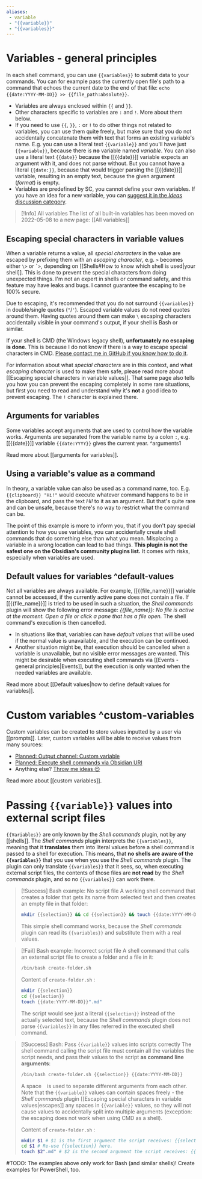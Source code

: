 ```yaml
---
aliases:
 - variable
 - "{{variable}}"
 - "{{variables}}"
---
```

# Variables - general principles
In each shell command, you can use `{{variables}}` to submit data to your commands. You can for example pass the currently open file's path to a command that echoes the current date to the end of that file: `echo {{date:YYYY-MM-DD}} >> {{file_path:absolute}}`.

- Variables are always enclosed within `{{` and `}}`.
- Other characters specific to variables are `:` and `!`. More about them below.
- If you need to use `{{`, `}}`, `:` or `!` to do other things not related to variables, you can use them quite freely, but make sure that you do not accidentally concatenate them with text that forms an existing variable's name. E.g. you can use a literal text `{{variable}}` and you'll have just `{{variable}}`, because there is **no** variable named *variable*. You can also use a literal text `{{date}}` because the [[{{date}}]] variable expects an argument with it, and does not parse without. But you cannot have a literal `{{date:}}`, because that would trigger parsing the [[{{date}}]] variable, resulting in an empty text, because the given argument (*format*) is empty.
- Variables are predefined by SC, you cannot define your own variables. If you have an idea for a new variable, you can [suggest it in the *Ideas* discussion category](https://github.com/Taitava/obsidian-shellcommands/discussions/categories/ideas).

> [!Info] All variables
> The list of all built-in variables has been moved on 2022-05-08 to a new page: [[All variables]]


## Escaping special characters in variable values

When a variable returns a value, all *special characters* in the value are escaped by prefixing them with an *escaping character*, e.g. `>` becomes either `\>` or `` `> ``, depending on [[Shells#How to know which shell is used|your shell]]. This is done to prevent the special characters from doing unexpected things. I'm not an expert in shells or command safety, and this feature may have leaks and bugs. I cannot guarantee the escaping to be 100% secure.

Due to escaping, it's recommended that you do not surround `{{variables}}` in double/single quotes (`"`/`'`). Escaped variable values do not need quotes around them. Having quotes around them can make `\` escaping characters accidentally visible in your command's output, if your shell is Bash or similar.

If your shell is CMD (the Windows legacy shell), **unfortunately no escaping is done**. This is because I do not know if there is a way to escape special characters in CMD. [Please contact me in GitHub if you know how to do it](https://github.com/Taitava/obsidian-shellcommands/discussions/106).

For information about what *special characters* are in this context, and what *escaping character* is used to make them safe, please read more about [[Escaping special characters in variable values]]. That same page also tells you how you can prevent the escaping completely in some rare situations, but first you need to read and understand why it's **not** a good idea to prevent escaping. The `!` character is explained there.

## Arguments for variables
Some variables accept arguments that are used to control how the variable works. Arguments are separated from the variable name by a colon `:`, e.g. [[{{date}}]] variable `{{date:YYYY}}` gives the current year. ^arguments1

Read more about [[arguments for variables]].

## Using a variable's value as a command
In theory, a variable value can also be used as a command name, too. E.g. `{{clipboard}} "Hi!"` would execute whatever command happens to be in the clipboard, and pass the text *Hi!* to it as an argument. But that's quite rare and can be unsafe, because there's no way to restrict what the command can be.

The point of this example is more to inform you, that if you don't pay special attention to how you use variables, you can accidentally create shell commands that do something else than what you mean. Misplacing a variable in a wrong location can lead to bad things. **This plugin is not the safest one on the Obsidian's community plugins list.** It comes with risks, especially when variables are used.

## Default values for variables ^default-values
Not all variables are always available. For example, [[{{file_name}}]] variable cannot be accessed, if the currently active pane does not contain a file. If [[{{file_name}}]] is tried to be used in such a situation, the *Shell commands* plugin will show the following error message: *{{file_name}}: No file is active at the moment. Open a file or click a pane that has a file open.* The shell command's execution is then cancelled.

- In situations like that, variables can have *default values* that will be used if the normal value is unavailable, and the execution can be continued.
- Another situation might be, that execution should be cancelled when a variable is unavailable, but no visible error messages are wanted. This might be desirable when executing shell commands via [[Events - general principles|Events]], but the execution is only wanted when the needed variables are available.

Read more about [[Default values|how to define default values for variables]].

# Custom variables ^custom-variables
Custom variables can be created to store values inputted by a user via [[prompts]]. Later, custom variables will be able to receive values from many sources:
- [Planned: Output channel: Custom variable](https://github.com/Taitava/obsidian-shellcommands/discussions/127)
- [Planned: Execute shell commands via Obsidian URI](https://github.com/Taitava/obsidian-shellcommands/discussions/195)
- Anything else? [Throw me ideas 😉](https://github.com/Taitava/obsidian-shellcommands/discussions/categories/ideas)

Read more about [[custom variables]].

# Passing `{{variable}}` values into external script files
`{{Variables}}` are only known by the *Shell commands* plugin, not by any [[shells]]. The *Shell commands* plugin interprets the `{{variables}}`, meaning that it **translates** them into literal values before a shell command is passed to a shell for execution. This means, that **no shells are aware of the `{{variables}}`** that you use when you use the *Shell commands* plugin. The plugin can only translate `{{variables}}` that it sees, so, when executing external script files, the contents of those files are **not read** by the *Shell commands* plugin, and so no `{{variables}}` can work there.

> [!Success] Bash example: No script file
> A working shell command that creates a folder that gets its name from selected text and then creates an empty file in that folder:
> ```bash
> mkdir {{selection}} && cd {{selection}} && touch {{date:YYYY-MM-DD}}".md"
> ```
> This simple shell command works, because the *Shell commands* plugin can read its `{{variables}}` and substitute them with a real values.

> [!Fail] Bash example: Incorrect script file
> A  shell command that calls an external script file to create a folder and a file in it:
> ```bash
> /bin/bash create-folder.sh
> ```
> Content of `create-folder.sh` :
> ```bash
> mkdir {{selection}}
> cd {{selection}}
> touch {{date:YYYY-MM-DD}}".md"
> ```
> The script would see just a literal `{{selection}}` instead of the actually selected text, because the *Shell commands* plugin does not parse `{{variables}}` in any files referred in the executed shell command.

> [!Success] Bash: Pass `{{variable}}` values into scripts correctly
> The shell command calling the script file must contain all the variables the script needs, and pass their values to the script **as command line arguments**:
> ```bash
> /bin/bash create-folder.sh {{selection}} {{date:YYYY-MM-DD}}
> ```
> A space ` ` is used to separate different arguments from each other. Note that the `{{variable}}` values can contain spaces freely - the *Shell commands* plugin [[Escaping special characters in variable values|escapes]] any spaces in `{{variable}}` values, so they will not cause values to accidentally split into multiple arguments (exception: the escaping does not work when using CMD as a shell).
>
> Content of `create-folder.sh` :
> ```bash
> mkdir $1 # $1 is the first argument the script receives: {{selection}}
> cd $1 # Re-use {{selection}} here.
> touch $2".md" # $2 is the second argument the script receives: {{date:YYYY-MM-DD}}
> ```

#TODO: The examples above only work for Bash (and similar shells)! Create examples for PowerShell, too.